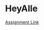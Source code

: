 # HeyAlle

[Assignment Link](https://heyalle.notion.site/iOS-Assignment-b2298e4c4fad40b3a81ab85eb5cf3081)
